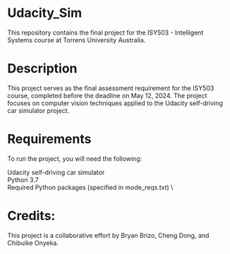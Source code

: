# Udacity_Sim
This repository contains the final project for the ISY503 - Intelligent Systems course at Torrens University Australia.

# Description
This project serves as the final assessment requirement for the ISY503 course, completed before the deadline on May 12, 2024. The project focuses on computer vision techniques applied to the Udacity self-driving car simulator project.

# Requirements
To run the project, you will need the following:

Udacity self-driving car simulator \
Python 3.7 \
Required Python packages (specified in mode_reqs.txt) \

# Credits:
This project is a collaborative effort by Bryan Brizo, Cheng Dong, and Chibuike Onyeka.

